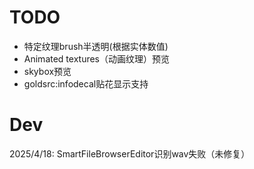 # TODO

- 特定纹理brush半透明(根据实体数值)
- Animated textures（动画纹理）预览
- skybox预览
- goldsrc:infodecal贴花显示支持

# Dev

2025/4/18:
SmartFileBrowserEditor识别wav失败（未修复）
